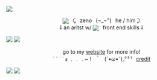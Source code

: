 ![](https://i.postimg.cc/fRTyMm3c/top.png)
<center><img src="https://i.postimg.cc/zDxX0323/coffin.gif" style="display: inline; vertical-align: middle;">⠀⤹⠀zeno⠀(¬_¬")⠀he / him ⤸</center>
<center> ⸸ an aritst w/ <img src="https://i.postimg.cc/NFCsMP2R/ds.gif" style="display: inline; vertical-align: middle;">⠀front end skills ⸸ </center>

![](https://i.postimg.cc/RVTqrX0C/mid.png)
![](https://i.postimg.cc/MKXZ4xg5/kiss.gif) 
<center>go to my <a href="https://zenojor.dev">website</a> for more info!</center>

<center>´ ˘ ` ˙﹟﹒﹒﹒~ !⠀｀⠀(˘•ω•˘)◞⁽˙³˙⁾⠀<a href="https://neospring.org/@puerile">credit</a></center>

![](https://i.postimg.cc/9MpF3fW8/tv.gif)
![](https://i.postimg.cc/4xLdyytr/btm.png)
